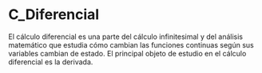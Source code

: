# C_Diferencial
El cálculo diferencial es una parte del cálculo infinitesimal y del análisis matemático que estudia cómo cambian las funciones continuas según sus variables cambian de estado. El principal objeto de estudio en el cálculo diferencial es la derivada.​
